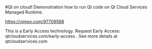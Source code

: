#Qt on cloud! Demonstration how to run Qt code on Qt Cloud Services Managed Runtime. 

https://vimeo.com/97709588

This is a Early Access technology. Request Early Access: qtcloudservices.com/early-access .
See more details at qtcloudservices.com


